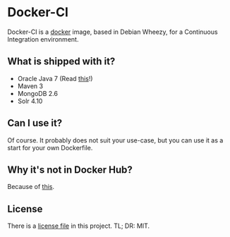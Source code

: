 # Docker-CI

Docker-CI is a [docker](https://docker.io) image, based in Debian Wheezy, for a Continuous Integration environment.

## What is shipped with it?

+ Oracle Java 7 (Read [this](https://forums.docker.com/t/dockerfile-java-oracle-java7-repo-not-found-issue/1472/2)!)
+ Maven 3
+ MongoDB 2.6
+ Solr 4.10

## Can I use it?

Of course. It probably does not suit your use-case, but you can use it as a start for your own Dockerfile.

## Why it's not in Docker Hub?

Because of [this](https://forums.docker.com/t/dockerfile-java-oracle-java7-repo-not-found-issue/1472/2).

## License

There is a [license file](../blob/master/LICENSE) in this project. TL; DR: MIT.

